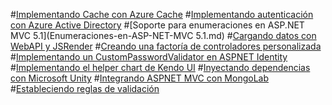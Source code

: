 #[Implementando Cache con Azure Cache](Implementando-Cache-con-Azure-Cache.md)
#[Implementando autenticación con Azure Active Directory](Implementando-autenticacion-con-AAD.md)
#[Soporte para enumeraciones en ASP.NET MVC 5.1](Enumeraciones-en-ASP-NET-MVC 5.1.md)
#[Cargando datos con WebAPI y JSRender](Cargando-datos-con-WebAPI-y-JSRender.md)
#[Creando una factoría de controladores personalizada](Creando-una-factoria-de-controladores-personalizada.md)
#[Implementando un CustomPasswordValidator en ASPNET Identity](Implementando-CustomPasswordValidator.md)
#[Implementando el helper chart de Kendo UI](Implementando-el-helper-chart-de-Kendo-UI.md)
#[Inyectando dependencias con Microsoft Unity](Inyectando-dependencias-con-Microsoft-Unity.md)
#[Integrando ASPNET MVC con MongoLab](Integrando-ASPNET-MVC-con-MongoLab.md)
#[Estableciendo reglas de validación](Estableciendo-reglas-devalidacion.md)